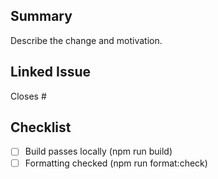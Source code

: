 ## Summary

Describe the change and motivation.

## Linked Issue

Closes #

## Checklist

- [ ] Build passes locally (npm run build)
- [ ] Formatting checked (npm run format:check)
